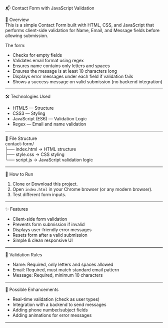 📬 Contact Form with JavaScript Validation

📌 Overview  
This is a simple Contact Form built with HTML, CSS, and JavaScript that performs client-side validation for Name, Email, and Message fields before allowing submission.

The form:
- Checks for empty fields
- Validates email format using regex
- Ensures name contains only letters and spaces
- Ensures the message is at least 10 characters long
- Displays error messages under each field if validation fails
- Shows a success message on valid submission (no backend integration)

---

🛠 Technologies Used  
- HTML5 — Structure  
- CSS3 — Styling  
- JavaScript (ES6) — Validation Logic  
- Regex — Email and name validation  

---

📂 File Structure  
contact-form/  
├── index.html    → HTML structure  
├── style.css     → CSS styling  
└── script.js     → JavaScript validation logic  

---

🚀 How to Run  
1. Clone or Download this project.  
2. Open `index.html` in your Chrome browser (or any modern browser).  
3. Test different form inputs.  

---

✨ Features  
- Client-side form validation  
- Prevents form submission if invalid  
- Displays user-friendly error messages  
- Resets form after a valid submission  
- Simple & clean responsive UI  

---

🧪 Validation Rules  
- Name: Required, only letters and spaces allowed  
- Email: Required, must match standard email pattern  
- Message: Required, minimum 10 characters  

---

📌 Possible Enhancements  
- Real-time validation (check as user types)  
- Integration with a backend to send messages  
- Adding phone number/subject fields  
- Adding animations for error messages  

---

